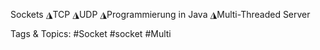 Sockets
◮TCP
◮UDP
◮Programmierung in Java
◮Multi-Threaded Server

   Tags & Topics:
   #Socket
   #socket
   #Multi